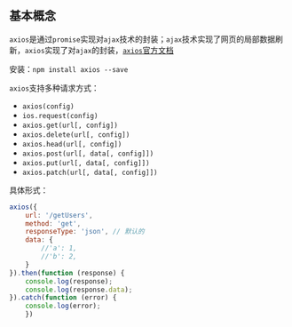 ## 基本概念

`axios`是通过`promise`实现对`ajax`技术的封装；`ajax`技术实现了网页的局部数据刷新，`axios`实现了对`ajax`的封装，[`axios`官方文档](https://axios-http.com/zh/docs/intro)

安装：`npm install axios --save`

`axios`支持多种请求方式：

- `axios(config)`
- `ios.request(config)`
- `axios.get(url[, config])`
- `axios.delete(url[, config])`
- `axios.head(url[, config])`
- `axios.post(url[, data[, config]])`
- `axios.put(url[, data[, config]])`
- `axios.patch(url[, data[, config]])`

具体形式：

```js
axios({
    url: '/getUsers',
    method: 'get',
    responseType: 'json', // 默认的
    data: {
        //'a': 1,
        //'b': 2,
    }
}).then(function (response) {
    console.log(response);
    console.log(response.data);
}).catch(function (error) {
    console.log(error);
    })
```

